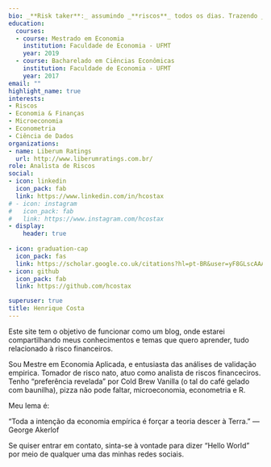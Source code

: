 ```yaml
---
bio: _**Risk taker**:_ assumindo _**riscos**_ todos os dias. Trazendo _**incertezas**_ futuras a valor presente.
education:
  courses:
  - course: Mestrado em Economia 
    institution: Faculdade de Economia - UFMT
    year: 2019
  - course: Bacharelado em Ciências Econômicas
    institution: Faculdade de Economia - UFMT
    year: 2017
email: ""
highlight_name: true
interests:
- Riscos
- Economia & Finanças
- Microeconomia
- Econometria
- Ciência de Dados
organizations:
- name: Liberum Ratings
  url: http://www.liberumratings.com.br/
role: Analista de Riscos
social:
- icon: linkedin
  icon_pack: fab
  link: https://www.linkedin.com/in/hcostax
# - icon: instagram
#   icon_pack: fab
#   link: https://www.instagram.com/hcostax
- display:
    header: true
  
- icon: graduation-cap
  icon_pack: fas
  link: https://scholar.google.co.uk/citations?hl=pt-BR&user=yF8GLscAAAAJ
- icon: github
  icon_pack: fab
  link: https://github.com/hcostax

superuser: true
title: Henrique Costa
---
```


Este site tem o objetivo de funcionar como um blog, onde estarei compartilhando meus conhecimentos e temas que quero aprender, tudo relacionado à risco financeiros. 

Sou Mestre em Economia Aplicada, e entusiasta das análises de validação empirica. Tomador de risco nato, atuo como analista de riscos financeciros. Tenho “preferência revelada” por Cold Brew Vanilla (o tal do café gelado com baunilha), pizza não pode faltar, microeconomia, econometria e R.

Meu lema é:

“Toda a intenção da economia empírica é forçar a teoria descer à Terra.” — George Akerlof

Se quiser entrar em contato, sinta-se à vontade para dizer “Hello World” por meio de qualquer uma das minhas redes sociais.
 
<!--
{{< icon name="download" pack="fas" >}} Baixe meu {{< staticref "uploads/resume.pdf" "newtab" >}}CV{{< /staticref >}}. -->
